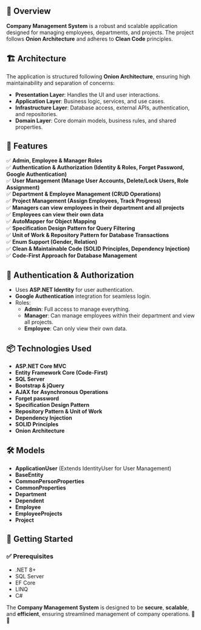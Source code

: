 ## 📌 Overview  
**Company Management System** is a robust and scalable application designed for managing employees, departments, and projects. The project follows **Onion Architecture** and adheres to **Clean Code** principles.  

## 🏗️ Architecture  
The application is structured following **Onion Architecture**, ensuring high maintainability and separation of concerns:  
- **Presentation Layer**: Handles the UI and user interactions.  
- **Application Layer**: Business logic, services, and use cases.  
- **Infrastructure Layer**: Database access, external APIs, authentication, and repositories.  
- **Domain Layer**: Core domain models, business rules, and shared properties.  

## 🔑 Features  
✅ **Admin, Employee & Manager Roles**  
✅ **Authentication & Authorization (Identity & Roles, Forget Password, Google Authentication)**  
✅ **User Management (Manage User Accounts, Delete/Lock Users, Role Assignment)**  
✅ **Department & Employee Management (CRUD Operations)**  
✅ **Project Management (Assign Employees, Track Progress)**  
✅ **Managers can view employees in their department and all projects**  
✅ **Employees can view their own data**  
✅ **AutoMapper for Object Mapping**  
✅ **Specification Design Pattern for Query Filtering**  
✅ **Unit of Work & Repository Pattern for Database Transactions**  
✅ **Enum Support (Gender, Relation)**  
✅ **Clean & Maintainable Code (SOLID Principles, Dependency Injection)**  
✅ **Code-First Approach for Database Management**  

## 🔐 Authentication & Authorization  
- Uses **ASP.NET Identity** for user authentication.  
- **Google Authentication** integration for seamless login.  
- Roles:  
  - **Admin**: Full access to manage everything.  
  - **Manager**: Can manage employees within their department and view all projects.  
  - **Employee**: Can only view their own data.  

## 📦 Technologies Used  
- **ASP.NET Core MVC**  
- **Entity Framework Core (Code-First)**  
- **SQL Server**  
- **Bootstrap & jQuery**  
- **AJAX for Asynchronous Operations**  
- **Forget password**  
- **Specification Design Pattern**  
- **Repository Pattern & Unit of Work**  
- **Dependency Injection**  
- **SOLID Principles**  
- **Onion Architecture**  

## 🛠️ Models  
- **ApplicationUser** (Extends IdentityUser for User Management)  
- **BaseEntity**  
- **CommonPersonProperties**  
- **CommonProperties**  
- **Department**  
- **Dependent**  
- **Employee**  
- **EmployeeProjects**  
- **Project**  

## 🚀 Getting Started  
### ✅ Prerequisites  
- .NET 8+  
- SQL Server  
- EF Core  
- LINQ  
- C#  

The **Company Management System** is designed to be **secure**, **scalable**, and **efficient**, ensuring streamlined management of company operations. 🏢🚀
